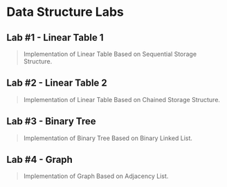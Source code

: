 # Data Structure Labs

## Lab #1 - Linear Table 1

> Implementation of Linear Table Based on Sequential Storage Structure.

## Lab #2 - Linear Table 2

> Implementation of Linear Table Based on Chained Storage Structure.

## Lab #3 - Binary Tree

> Implementation of Binary Tree Based on Binary Linked List.

## Lab #4 - Graph

> Implementation of Graph Based on Adjacency List.
